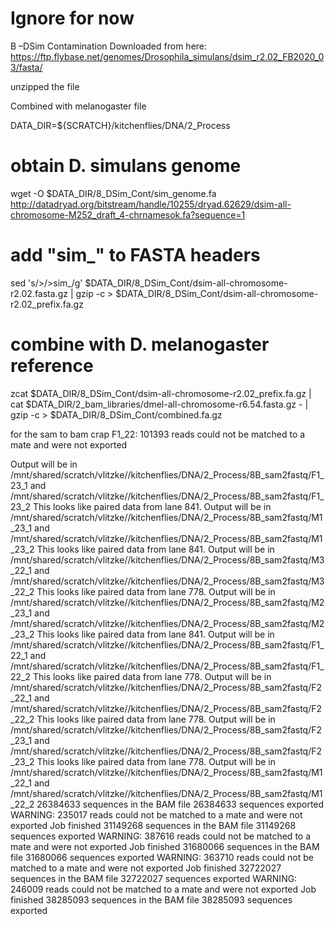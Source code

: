 # Ignore for now

B –DSim Contamination 
Downloaded from here:
https://ftp.flybase.net/genomes/Drosophila_simulans/dsim_r2.02_FB2020_03/fasta/

unzipped the file

Combined with melanogaster file


DATA_DIR=${SCRATCH}/kitchenflies/DNA/2_Process

# obtain D. simulans genome
wget -O $DATA_DIR/8_DSim_Cont/sim_genome.fa http://datadryad.org/bitstream/handle/10255/dryad.62629/dsim-all-chromosome-M252_draft_4-chrnamesok.fa?sequence=1
# add "sim_" to FASTA headers
sed 's/>/>sim_/g' $DATA_DIR/8_DSim_Cont/dsim-all-chromosome-r2.02.fasta.gz | gzip -c > $DATA_DIR/8_DSim_Cont/dsim-all-chromosome-r2.02_prefix.fa.gz
# combine with D. melanogaster reference
zcat $DATA_DIR/8_DSim_Cont/dsim-all-chromosome-r2.02_prefix.fa.gz | cat $DATA_DIR/2_bam_libraries/dmel-all-chromosome-r6.54.fasta.gz - | gzip -c > $DATA_DIR/8_DSim_Cont/combined.fa.gz


for the sam to bam crap F1_22: 101393 reads could not be matched to a mate and were not exported


Output will be in /mnt/shared/scratch/vlitzke//kitchenflies/DNA/2_Process/8B_sam2fastq/F1_23_1 and /mnt/shared/scratch/vlitzke//kitchenflies/DNA/2_Process/8B_sam2fastq/F1_23_2
This looks like paired data from lane 841.
Output will be in /mnt/shared/scratch/vlitzke//kitchenflies/DNA/2_Process/8B_sam2fastq/M1_23_1 and /mnt/shared/scratch/vlitzke//kitchenflies/DNA/2_Process/8B_sam2fastq/M1_23_2
This looks like paired data from lane 841.
Output will be in /mnt/shared/scratch/vlitzke//kitchenflies/DNA/2_Process/8B_sam2fastq/M3_22_1 and /mnt/shared/scratch/vlitzke//kitchenflies/DNA/2_Process/8B_sam2fastq/M3_22_2
This looks like paired data from lane 778.
Output will be in /mnt/shared/scratch/vlitzke//kitchenflies/DNA/2_Process/8B_sam2fastq/M2_23_1 and /mnt/shared/scratch/vlitzke//kitchenflies/DNA/2_Process/8B_sam2fastq/M2_23_2
This looks like paired data from lane 841.
Output will be in /mnt/shared/scratch/vlitzke//kitchenflies/DNA/2_Process/8B_sam2fastq/F1_22_1 and /mnt/shared/scratch/vlitzke//kitchenflies/DNA/2_Process/8B_sam2fastq/F1_22_2
This looks like paired data from lane 778.
Output will be in /mnt/shared/scratch/vlitzke//kitchenflies/DNA/2_Process/8B_sam2fastq/F2_22_1 and /mnt/shared/scratch/vlitzke//kitchenflies/DNA/2_Process/8B_sam2fastq/F2_22_2
This looks like paired data from lane 778.
Output will be in /mnt/shared/scratch/vlitzke//kitchenflies/DNA/2_Process/8B_sam2fastq/F2_23_1 and /mnt/shared/scratch/vlitzke//kitchenflies/DNA/2_Process/8B_sam2fastq/F2_23_2
This looks like paired data from lane 778.
Output will be in /mnt/shared/scratch/vlitzke//kitchenflies/DNA/2_Process/8B_sam2fastq/M1_22_1 and /mnt/shared/scratch/vlitzke//kitchenflies/DNA/2_Process/8B_sam2fastq/M1_22_2
26384633 sequences in the BAM file
26384633 sequences exported
WARNING: 235017 reads could not be matched to a mate and were not exported
Job finished
31149268 sequences in the BAM file
31149268 sequences exported
WARNING: 387616 reads could not be matched to a mate and were not exported
Job finished
31680066 sequences in the BAM file
31680066 sequences exported
WARNING: 363710 reads could not be matched to a mate and were not exported
Job finished
32722027 sequences in the BAM file
32722027 sequences exported
WARNING: 246009 reads could not be matched to a mate and were not exported
Job finished
38285093 sequences in the BAM file
38285093 sequences exported
